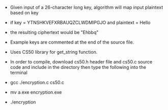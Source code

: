 - Given input of a 26-character long key, algorithm will map input plaintext based on key
- if key = YTNSHKVEFXRBAUQZCLWDMIPGJO and plaintext = Hello 
- the resulting ciphertext would be "Ehbbq"

- Example keys are commented at the end of the source file.

- Uses CS50 library for get_string function.
- In order to compile, download cs50.h header file and cs50.c source code and include in the directory then type the following into the terminal

- gcc ./encryption.c cs50.c
- mv a.exe encryption.exe
- ./encryption
